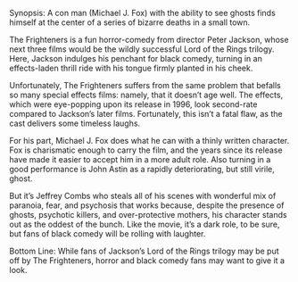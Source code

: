 Synopsis: A con man (Michael J. Fox) with the ability to see ghosts finds himself at the center of a series of bizarre deaths in a small town.

The Frighteners is a fun horror-comedy from director Peter Jackson, whose next three films would be the wildly successful Lord of the Rings trilogy.  Here, Jackson indulges his penchant for black comedy, turning in an effects-laden thrill ride with his tongue firmly planted in his cheek.

Unfortunately, The Frighteners suffers from the same problem that befalls so many special effects films: namely, that it doesn’t age well.  The effects, which were eye-popping upon its release in 1996, look second-rate compared to Jackson’s later films.  Fortunately, this isn’t a fatal flaw, as the cast delivers some timeless laughs.

For his part, Michael J. Fox does what he can with a thinly written character.  Fox is charismatic enough to carry the film, and the years since its release have made it easier to accept him in a more adult role.  Also turning in a good performance is John Astin as a rapidly deteriorating, but still virile, ghost. 

But it’s Jeffrey Combs who steals all of his scenes with wonderful mix of paranoia, fear, and psychosis that works because, despite the presence of ghosts, psychotic killers, and over-protective mothers, his character stands out as the oddest of the bunch.  Like the movie, it’s a dark role, to be sure, but fans of black comedy will be rolling with laughter.

Bottom Line: While fans of Jackson’s Lord of the Rings trilogy may be put off by The Frighteners, horror and black comedy fans may want to give it a look.